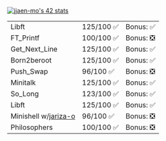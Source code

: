 <span text-align="center"> [![jjaen-mo's 42 stats](https://badge.mediaplus.ma/kettlebells/jjaen-mo?1337Badge=off&UM6P=off)](https://github.com/oakoudad/badge42) </span>
<table>
  <tr>
    <td>Libft</td>
    <td>125/100 ✅</td>
    <td>Bonus: ✅</td>
  </tr>
  <tr>
    <td>FT_Printf</td>
    <td>100/100 ✅</td>
    <td>Bonus: ❎</td>
  </tr>
  <tr>
    <td>Get_Next_Line</td>
    <td>125/100 ✅</td>
    <td>Bonus: ✅</td>
  </tr>
  <tr>
    <td>Born2beroot</td>
    <td>125/100 ✅</td>
    <td>Bonus: ✅</td>
  </tr>
  <tr>
    <td>Push_Swap</td>
    <td>96/100 ✅</td>
    <td>Bonus: ❎</td>
  </tr>
  <tr>
    <td>Minitalk</td>
    <td>125/100 ✅</td>
    <td>Bonus: ✅</td>
  </tr>
  <tr>
    <td>So_Long</td>
    <td>123/100 ✅</td>
    <td>Bonus: ✅</td>
  </tr>
  <tr>
    <td>Libft</td>
    <td>125/100 ✅</td>
    <td>Bonus: ✅</td>
  </tr>
  <tr>
    <td>Minishell w/<a href="https://github.com/jariza-o">jariza-o</a></td>
    <td>96/100 ✅</td>
    <td>Bonus: ❎</td>
  </tr>
  <tr>
    <td>Philosophers</td>
    <td>100/100 ✅</td>
    <td>Bonus: ❎</td>
  </tr>
</table>
<!--
**Kendaluski/Kendaluski** is a ✨ _special_ ✨ repository because its `README.md` (this file) appears on your GitHub profile.

Here are some ideas to get you started:

- 🔭 I’m currently working on ...
- 🌱 I’m currently learning ...
- 👯 I’m looking to collaborate on ...
- 🤔 I’m looking for help with ...
- 💬 Ask me about ...
- 📫 How to reach me: ...
- 😄 Pronouns: ...
- ⚡ Fun fact: ...
-->
